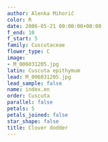 ```yaml
---
author: Alenka Mihorič
color: R
date: 2006-05-21 00:00:00+00:00
f_end: 10
f_start: 5
family: Cuscutaceae
flower_type: C
image:
- M_006031205.jpg
latin: Cuscuta epithymum
lead: M_006031205.jpg
lead_sample: false
name: index.en
order: Cuscuta
parallel: false
petals: 5
petals_joined: false
star_shape: false
title: Clover dodder
---
```


